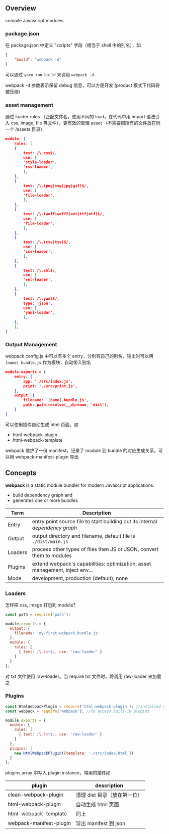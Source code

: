 ## Overview

compile Javascript modules


### package.json

在 package.json 中定义 "scripts" 字段（相当于 shell 中的别名），如

```json
{
    "build": "webpack -d"
}
```

可以通过 `yarn run build` 来调用 `webpack -d`.

webpack -d 参数表示保留 debug 信息，可以方便开发 (product 模式下代码将被压缩)



### asset management

通过 loader rules （匹配文件名，使用不同的 load，在代码中用 import 语法引入
css, image, file 等文件），更有效的管理 asset （不需要把所有的文件放在同一个 /assets 目录）

```json
module: {
    rules: [
	{
	    test: /\.css$/,
	    use: [
		'style-loader',
		'css-loader',
	    ],
	},
	{
	    test: /\.(png|svg|jpg|gif)$/,
	    use: [
		'file-loader',
	    ],
	},
	{
	    test: /\.(woff|woff2|eot|ttf|otf)$/,
	    use: [
		'file-loader',
	    ],
	},
	{
	    test: /\.(csv|tsv)$/,
	    use: [
		'csv-loader',
	    ],
	},
	{
	    test: /\.xml$/,
	    use: [
		'xml-loader',
	    ],
	},
	{
	    test: /\.yaml$/,
	    type: 'json',
	    use: [
		'yaml-loader',
	    ],
	},
    ],
}
```




### Output Management

webpack.config.js 中可以有多个 entry，分别有自己的别名，输出时可以用 `[name].bundle.js` 作为模块，自动带入别名

```json
module.exports = {
    entry: {
        app: './src/index.js',
        print: './src/print.js',
    },
    output: {
        filename: '[name].bundle.js',
        path: path.resolve(__dirname, 'dist'),
    }
}
```

可以使用插件自动生成 html 页面，如
* html-webpack-plugin
* html-webpack-template

webpack 维护了一份 manifest，记录了 module 到 bundle 的对应生成关系，可以用 webpack-manifest-plugin 导出

## Concepts

**webpack** is a static module bundler for modern Javascript applications.

- build dependency graph and 
- generates one or more bundles

| Term    | Description                                                  |
| ------- | ------------------------------------------------------------ |
| Entry   | entry point source file to start building out its internal *dependency graph* |
| Output  | output directory and filename, default file is `./dist/main.js` |
| Loaders | process other types of files then JS or JSON, convert them to modules |
| Plugins | extend webpack's capabilities: optimization, asset management, inject env... |
| Mode    | development, production (default), none                      |

### Loaders

怎样把 css, image 打包到 module?

```js
const path = require('path');

module.exports = {
  output: {
    filename: 'my-first-webpack.bundle.js'
  },
  module: {
    rules: [
      { test: /\.txt$/, use: 'raw-loader' }
    ]
  }
};
```

对 txt 文件使用 raw-loader。当 require txt 文件时，将调用 raw-loader 来加载之



### Plugins

```js
const HtmlWebpackPlugin = require('html-webpack-plugin'); //installed via npm
const webpack = require('webpack'); //to access built-in plugins

module.exports = {
  module: {
    rules: [
      { test: /\.txt$/, use: 'raw-loader' }
    ]
  },
  plugins: [
    new HtmlWebpackPlugin({template: './src/index.html'})
  ]
};
```

plugins array 中写入 plugin instance，常用的插件如

| plugin                  | description                  |
|-------------------------|------------------------------|
| clean-webpack-plugin    | 清理 dist 目录（放在第一位） |
| html-webpack-plugin     | 自动生成 html 页面           |
| html-webpack-template   | 同上                         |
| webpack-manifest-plugin | 导出 manifest 到 json        |

